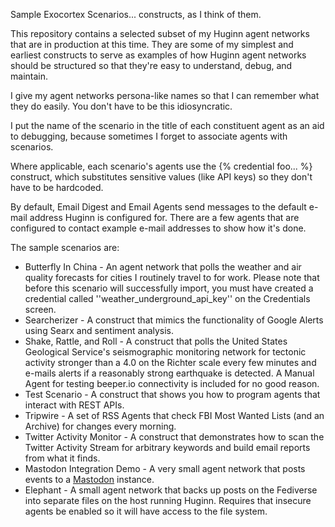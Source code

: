 Sample Exocortex Scenarios... constructs, as I think of them.

This repository contains a selected subset of my Huginn agent networks that are in production at this time.  They are some of my simplest and earliest constructs to serve as examples of how Huginn agent networks should be structured so that they're easy to understand, debug, and maintain.

I give my agent networks persona-like names so that I can remember what they do easily.  You don't have to be this idiosyncratic.

I put the name of the scenario in the title of each constituent agent as an aid to debugging, because sometimes I forget to associate agents with scenarios.

Where applicable, each scenario's agents use the {% credential foo... %} construct, which substitutes sensitive values (like API keys) so they don't have to be hardcoded.

By default, Email Digest and Email Agents send messages to the default e-mail address Huginn is configured for.  There are a few agents that are configured to contact example e-mail addresses to show how it's done.

The sample scenarios are:
* Butterfly In China - An agent network that polls the weather and air quality forecasts for cities I routinely travel to for work.  Please note that before this scenario will successfully import, you must have created a credential called ''weather_underground_api_key'' on the Credentials screen.
* Searcherizer - A construct that mimics the functionality of Google Alerts using Searx and sentiment analysis.
* Shake, Rattle, and Roll - A construct that polls the United States Geological Service's seismographic monitoring network for tectonic activity stronger than a 4.0 on the Richter scale every few minutes and e-mails alerts if a reasonably strong earthquake is detected.  A Manual Agent for testing beeper.io connectivity is included for no good reason.
* Test Scenario - A construct that shows you how to program agents that interact with REST APIs.
* Tripwire - A set of RSS Agents that check FBI Most Wanted Lists (and an Archive) for changes every morning.
* Twitter Activity Monitor - A construct that demonstrates how to scan the Twitter Activity Stream for arbitrary keywords and build email reports from what it finds.
* Mastodon Integration Demo - A very small agent network that posts events to a [Mastodon](https://joinmastodon.org/) instance.
* Elephant - A small agent network that backs up posts on the Fediverse into separate files on the host running Huginn.  Requires that insecure agents be enabled so it will have access to the file system.

